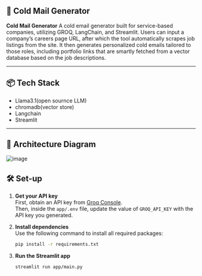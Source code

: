 ## 🧊 Cold Mail Generator

**Cold Mail Generator** A cold email generator built for service-based companies, utilizing GROQ, LangChain, and Streamlit. Users can input a company’s careers page URL, after which the tool automatically scrapes job listings from the site. It then generates personalized cold emails tailored to those roles, including portfolio links that are smartly fetched from a vector database based on the job descriptions.

---

## 📦 Tech Stack

- Llama3.1(open sournce LLM)
- chromadb(vector store)
- Langchain
- Streamlit

---

## 🧩 Architecture Diagram

![image](https://github.com/user-attachments/assets/a229b8bb-9db1-411c-b4e6-a8ee4465e12d)


## 🛠️ Set-up

1. **Get your API key**  
   First, obtain an API key from [Groq Console](https://console.groq.com/keys).  
   Then, inside the `app/.env` file, update the value of `GROQ_API_KEY` with the API key you generated.

2. **Install dependencies**  
   Use the following command to install all required packages:

   ```bash
   pip install -r requirements.txt

3. **Run the Streamlit app**

   ```bash
   streamlit run app/main.py
